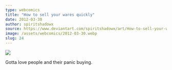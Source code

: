 ```yaml
---
type: webcomics
title: "How to sell your wares quickly"
date: 2012-03-30
author: spiritshadowx
source: https://www.deviantart.com/spiritshadowx/art/How-to-sell-your-wares-quickly-293108507
image: /assets/webcomics/2012-03-30.webp
slug: 24
---
```


![](/assets/webcomics/2012-03-30.webp)

Gotta love people and their panic buying.
